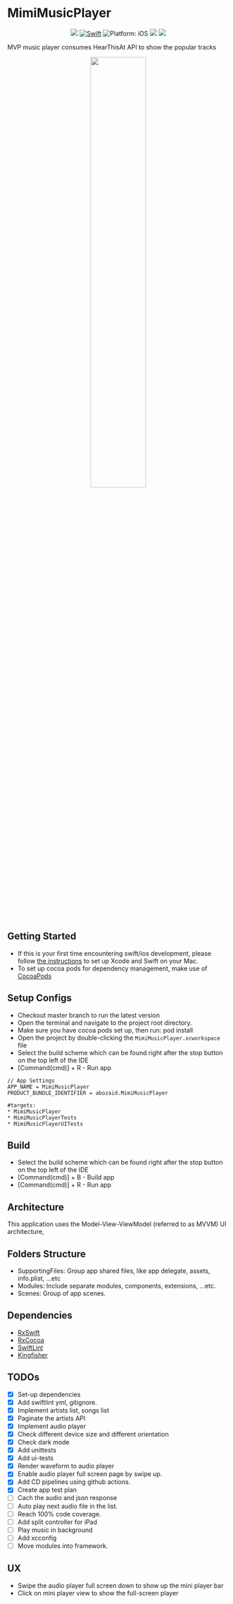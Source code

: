# MimiMusicPlayer
</p>
 <p align="center">
<img src="https://img.shields.io/github/workflow/status/abuzeid-ibrahim/MimiMusicPlayer/iOS%20starter%20workflow/master">
<a href="https://developer.apple.com/swift/"><img src="https://img.shields.io/badge/Swift-5.0-orange.svg?style=flat" alt="Swift"/></a>
<img src="https://img.shields.io/badge/Platform-iOS%2011.0+-lightgrey.svg" alt="Platform: iOS">
<img src="https://img.shields.io/badge/XCode-11.5%2B-lightgrey">
<img src="https://img.shields.io/badge/Code%20Coverage-71%25-brightgreen">
</p>

MVP music player consumes HearThisAt API to show the popular tracks
 
 <p align="center">
 <img src="https://github.com/abuzeid-ibrahim/MimiMusicPlayer/blob/master/demo.gif" width="50%">
 </p>

## Getting Started
- If this is your first time encountering swift/ios development, please follow [the instructions](https://developer.apple.com/support/xcode/) to set up Xcode and Swift on your Mac.
- To set up cocoa pods for dependency management, make use of [CocoaPods](https://guides.cocoapods.org/using/getting-started.html#getting-started)

## Setup Configs
- Checkout master branch to run the latest version
- Open the terminal and navigate to the project root directory.
- Make sure you have cocoa pods set up, then run: pod install
- Open the project by double-clicking the `MimiMusicPlayer.xcworkspace` file
- Select the build scheme which can be found right after the stop button on the top left of the IDE
- [Command(cmd)] + R - Run app
```
// App Settings
APP_NAME = MimiMusicPlayer
PRODUCT_BUNDLE_IDENTIFIER = abozaid.MimiMusicPlayer

#targets:
* MimiMusicPlayer
* MimiMusicPlayerTests
* MimiMusicPlayerUITests

```

## Build
* Select the build scheme which can be found right after the stop button on the top left of the IDE
* [Command(cmd)] + B - Build app
* [Command(cmd)] + R - Run app

## Architecture
This application uses the Model-View-ViewModel (referred to as MVVM) UI architecture,

## Folders Structure
* SupportingFiles: Group app shared files, like app delegate, assets, info.plist, ...etc
* Modules: Include separate modules, components, extensions, ...etc.
* Scenes: Group of app scenes.

## Dependencies
* [RxSwift](https://github.com/ReactiveX/RxSwift)
* [RxCocoa](https://github.com/ReactiveX/RxSwift)
* [SwiftLint](https://github.com/realm/SwiftLint)
* [Kingfisher](https://github.com/onevcat/Kingfisher)

## TODOs
- [x] Set-up dependencies
- [x] Add swiftlint yml, gitignore.
- [x] Implement artists list, songs list
- [x] Paginate the artists API
- [x] Implement audio player
- [x] Check different device size and different orientation
- [x] Check dark mode
- [x] Add unittests
- [x] Add ui-tests
- [x] Render waveform to audio player
- [x] Enable audio player full screen page by swipe up.
- [x] Add CD pipelines using github actions.
- [x] Create app test plan
- [ ] Cach the audio and json response
- [ ] Auto play next audio file in the list.
- [ ] Reach 100% code coverage.
- [ ] Add split controller for iPad
- [ ] Play music in background
- [ ] Add xcconfig
- [ ] Move modules into framework.

## UX
- Swipe the audio player full screen down to show up the mini player bar
- Click on mini player view to show the full-screen player

